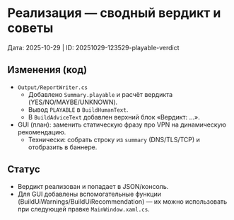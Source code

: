 # Реализация — сводный вердикт и советы

Дата: 2025-10-29 | ID: 20251029-123529-playable-verdict

## Изменения (код)
- `Output/ReportWriter.cs`
  - Добавлено `Summary.playable` и расчёт вердикта (YES/NO/MAYBE/UNKNOWN).
  - Вывод `PLAYABLE` в `BuildHumanText`.
  - В `BuildAdviceText` добавлен верхний блок «Вердикт: …».
- GUI (план): заменить статическую фразу про VPN на динамическую рекомендацию.
  - Технически: собрать строку из `summary` (DNS/TLS/TCP) и отобразить в баннере.

## Статус
- Вердикт реализован и попадает в JSON/консоль.
- Для GUI добавлены вспомогательные функции (BuildUiWarnings/BuildUiRecommendation) — их можно использовать при следующей правке `MainWindow.xaml.cs`.
